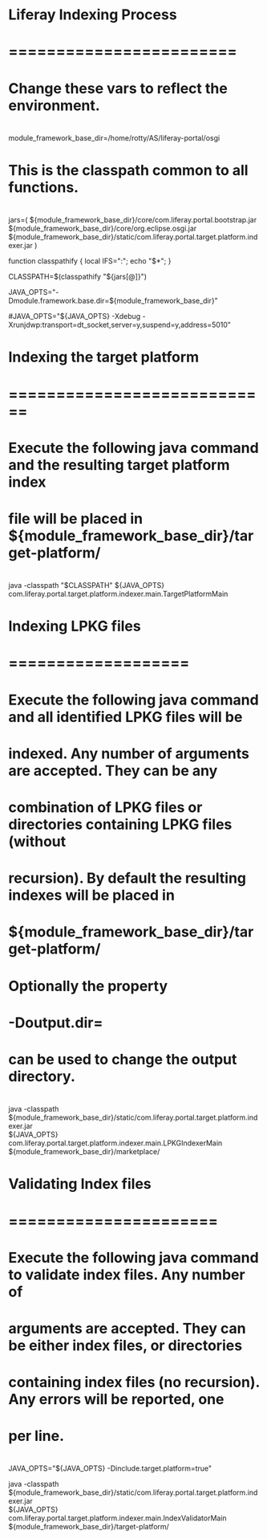 #
# Liferay Indexing Process
# ========================
#

#
# Change these vars to reflect the environment.
#

module_framework_base_dir=/home/rotty/AS/liferay-portal/osgi

#
# This is the classpath common to all functions.
#
jars=(
	${module_framework_base_dir}/core/com.liferay.portal.bootstrap.jar
	${module_framework_base_dir}/core/org.eclipse.osgi.jar
	${module_framework_base_dir}/static/com.liferay.portal.target.platform.indexer.jar
)

function classpathify { local IFS=":"; echo "$*"; }

CLASSPATH=$(classpathify "${jars[@]}")

JAVA_OPTS="-Dmodule.framework.base.dir=${module_framework_base_dir}"

#JAVA_OPTS="${JAVA_OPTS} -Xdebug -Xrunjdwp:transport=dt_socket,server=y,suspend=y,address=5010"

#
# Indexing the target platform
# ============================
#
# Execute the following java command and the resulting target platform index
# file will be placed in ${module_framework_base_dir}/target-platform/
#

java -classpath "$CLASSPATH" ${JAVA_OPTS} \
	com.liferay.portal.target.platform.indexer.main.TargetPlatformMain

#
# Indexing LPKG files
# ===================
#
# Execute the following java command and all identified LPKG files will be 
# indexed. Any number of arguments are accepted. They can be any 
# combination of LPKG files or directories containing LPKG files (without 
# recursion). By default the resulting indexes will be placed in
# 
#    ${module_framework_base_dir}/target-platform/
#
# Optionally the property
#
#    -Doutput.dir=<path>
#
# can be used to change the output directory.
#

java -classpath ${module_framework_base_dir}/static/com.liferay.portal.target.platform.indexer.jar \
	${JAVA_OPTS} \
	com.liferay.portal.target.platform.indexer.main.LPKGIndexerMain \
	${module_framework_base_dir}/marketplace/

#
# Validating Index files
# ======================
#
# Execute the following java command to validate index files. Any number of 
# arguments are accepted. They can be either index files, or directories 
# containing index files (no recursion). Any errors will be reported, one 
# per line.
#

JAVA_OPTS="${JAVA_OPTS} -Dinclude.target.platform=true"

java -classpath ${module_framework_base_dir}/static/com.liferay.portal.target.platform.indexer.jar \
	${JAVA_OPTS} \
	com.liferay.portal.target.platform.indexer.main.IndexValidatorMain \
	${module_framework_base_dir}/target-platform/
